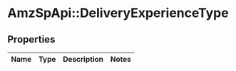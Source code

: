 # AmzSpApi::DeliveryExperienceType

## Properties
Name | Type | Description | Notes
------------ | ------------- | ------------- | -------------

